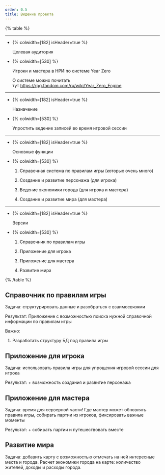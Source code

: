 ```yaml
---
order: 0.5
title: Видение проекта
---
```


{% table %}

---

*  {% colwidth=[182] isHeader=true %}

   Целевая аудитория

*  {% colwidth=[530] %}

   Игроки и мастера в НРИ по системе Year Zero

   О системе можно почитать тут <https://rpg.fandom.com/ru/wiki/Year_Zero_Engine>

---

*  {% colwidth=[182] isHeader=true %}

   Назначение

*  {% colwidth=[530] %}

   Упростить ведение записей во время игровой сессии

---

*  {% colwidth=[182] isHeader=true %}

   Основные функции

*  {% colwidth=[530] %}

   1. Справочная система по правилам игры (которых очень много)

   2. Создание и развитие персонажа (для игрока)

   3. Ведение экономики города (для игрока и мастера)

   4. Создание и развитие мира (для мастера)

---

*  {% colwidth=[182] isHeader=true %}

   Версии

*  {% colwidth=[530] %}

   1. Справочник по правилам игры

   2. Приложение для игрока

   3. Приложение для мастера

   4. Развитие мира

{% /table %}

## Справочник по правилам игры

Задача: структурировать данные и разобраться с взаимосвязями

Результат: Приложение с возможностью поиска нужной справочной информации по правилам игры

Важно:

1. Разработать структуру БД под правила игры

## Приложение для игрока

Задача: использовать правила игры для упрощения игровой сессии для игрока

Результат: + возможность создания и развитие персонажа

## Приложение для мастера

Задача: время для серверной части! Где мастер может обновлять правила игры, собирать партии из игроков, фиксировать важные моменты

Результат: + собирать партии и путешествовать вместе

## Развитие мира

Задача: добавить карту с возможностью отмечать на ней интересные места и города. Расчет экономики города на карте: количество жителей, доходы и расходы города.